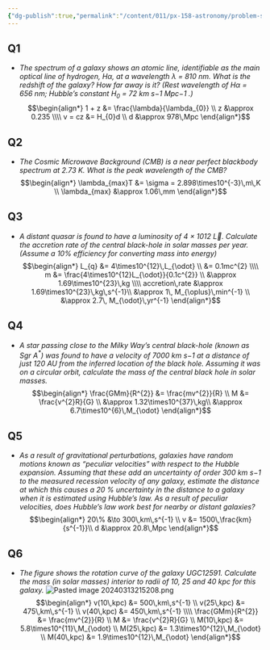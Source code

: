 ```yaml
---
{"dg-publish":true,"permalink":"/content/011/px-158-astronomy/problem-sheets/px-158-ps-5/","noteIcon":"1","created":"2024-11-25T10:50:32.000+00:00","updated":"2024-11-26T20:12:44.399+00:00"}
---
```


## Q1
- *The spectrum of a galaxy shows an atomic line, identifiable as the main optical line of hydrogen, Hα, at a wavelength λ = 810 nm. What is the redshift of the galaxy? How far away is it? (Rest wavelength of ${} H\alpha$ = 656 nm; Hubble’s constant $H_{0}$ = 72 km s−1 Mpc−1 .)*
$$\begin{align*}
	1 + z &= \frac{\lambda}{\lambda_{0}} \\
	z &\approx 0.235 \\\\
	v = cz &= H_{0}d \\
	d &\approx 978\,Mpc
\end{align*}$$
## Q2
- *The Cosmic Microwave Background (CMB) is a near perfect blackbody spectrum at 2.73 K. What is the peak wavelength of the CMB?*
$$\begin{align*}
	\lambda_{max}T &= \sigma = 2.898\times10^{-3}\,m\,K \\
	\lambda_{max} &\approx 1.06\,mm
\end{align*}$$
## Q3
- *A distant quasar is found to have a luminosity of 4 × 1012 L. Calculate the accretion rate of the central black-hole in solar masses per year. (Assume a 10% efficiency for converting mass into energy)*
$$\begin{align*}
	L_{q} &= 4\times10^{12}\,L_{\odot} \\
	&= 0.1mc^{2} \\\\
	m &= \frac{4\times10^{12}L_{\odot}}{0.1c^{2}} \\
	&\approx 1.69\times10^{23}\,kg \\\\
	accretion\,rate &\approx 1.69\times10^{23}\,kg\,s^{-1}\\
	&\approx 1\, M_{\oplus}\,min^{-1} \\
	&\approx 2.7\, M_{\odot}\,yr^{-1}	
\end{align*}$$
## Q4
- *A star passing close to the Milky Way’s central black-hole (known as Sgr A${} ^*$) was found to have a velocity of 7000 km s−1 at a distance of just 120 AU from the inferred location of the black hole. Assuming it was on a circular orbit, calculate the mass of the central black hole in solar masses.* 
$$\begin{align*}
	\frac{GMm}{R^{2}} &= \frac{mv^{2}}{R} \\
	M &= \frac{v^{2}R}{G} \\
	&\approx 1.32\times10^{37}\,kg\\
	&\approx 6.7\times10^{6}\,M_{\odot}
\end{align*}$$
## Q5
- *As a result of gravitational perturbations, galaxies have random motions known as “peculiar velocities” with respect to the Hubble expansion. Assuming that these add an uncertainty of order 300 km s−1 to the measured recession velocity of any galaxy, estimate the distance at which this causes a 20 % uncertainty in the distance to a galaxy when it is estimated using Hubble’s law. As a result of peculiar velocities, does Hubble’s law work best for nearby or distant galaxies?* 
$$\begin{align*}
	20\%  &\to 300\,km\,s^{-1} \\
	v &= 1500\,\frac{km}{s^{-1}}\\
	d &\approx 20.8\,Mpc
\end{align*}$$
## Q6
- *The figure shows the rotation curve of the galaxy UGC12591. Calculate the mass (in solar masses) interior to radii of 10, 25 and 40 kpc for this galaxy.*
![Pasted image 20240313215208.png](/img/user/pics/Pasted%20image%2020240313215208.png)
$$\begin{align*}
	v(10\,kpc) &= 500\,km\,s^{-1} \\
	v(25\,kpc) &= 475\,km\,s^{-1} \\
	v(40\,kpc) &= 450\,km\,s^{-1} \\\\
	\frac{GMm}{R^{2}} &= \frac{mv^{2}}{R} \\
	M &= \frac{v^{2}R}{G} \\
	M(10\,kpc) &= 5.8\times10^{11}\,M_{\odot} \\
	M(25\,kpc) &= 1.3\times10^{12}\,M_{\odot} \\
	M(40\,kpc) &= 1.9\times10^{12}\,M_{\odot} 
\end{align*}$$
